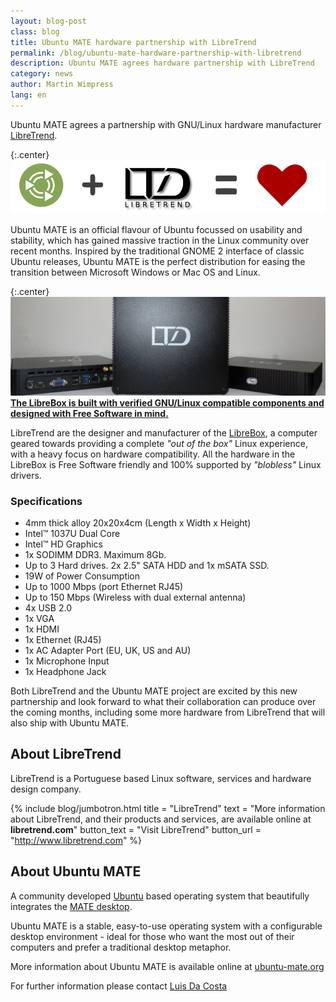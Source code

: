 ```yaml
---
layout: blog-post
class: blog
title: Ubuntu MATE hardware partnership with LibreTrend
permalink: /blog/ubuntu-mate-hardware-partnership-with-libretrend
description: Ubuntu MATE agrees hardware partnership with LibreTrend
category: news
author: Martin Wimpress
lang: en
---
```


Ubuntu MATE agrees a partnership with GNU/Linux hardware manufacturer [LibreTrend](http://www.libretrend.com/en/).

{:.center}
![Ubuntu MATE and LibreTrend](/images/blog/merch/libretrend/ubuntu-mate-libretrend.png)

Ubuntu MATE is an official flavour of Ubuntu focussed on usability and
stability, which has gained massive traction in the Linux community
over recent months. Inspired by the traditional GNOME 2 interface of
classic Ubuntu releases, Ubuntu MATE is the perfect distribution for
easing the transition between Microsoft Windows or Mac OS and Linux.

{:.center}
![LibreBox](/images/blog/merch/libretrend/librebox-topbanner.jpg)
**[The LibreBox is built with verified GNU/Linux compatible components and designed with Free Software in mind.](http://www.libretrend.com/en/store/librebox)**

LibreTrend are the designer and manufacturer of the [LibreBox](http://www.libretrend.com/en/hardware),
a computer geared towards providing a complete *"out of the box"* Linux
experience, with a heavy focus on hardware compatibility. All the hardware in
the LibreBox is Free Software friendly and 100% supported by *"blobless"* Linux drivers.


### Specifications

* 4mm thick alloy 20x20x4cm (Length x Width x Height)
* Intel™ 1037U Dual Core
* Intel™ HD Graphics
* 1x SODIMM DDR3. Maximum 8Gb.
* Up to 3 Hard drives. 2x 2.5" SATA HDD and 1x mSATA SSD.
* 19W of Power Consumption
* Up to 1000 Mbps (port Ethernet RJ45)
* Up to 150 Mbps (Wireless with dual external antenna)
* 4x USB 2.0</li>
* 1x VGA
* 1x HDMI
* 1x Ethernet (RJ45)
* 1x AC Adapter Port (EU, UK, US and AU)
* 1x Microphone Input
* 1x Headphone Jack

Both LibreTrend and the Ubuntu MATE project are excited by this new
partnership and look forward to what their collaboration can produce
over the coming months, including some more hardware from LibreTrend
that will also ship with Ubuntu MATE.

## About LibreTrend

LibreTrend is a Portuguese based Linux software, services and hardware design company.

{% include blog/jumbotron.html
    title = "LibreTrend"
    text = "More information about LibreTrend, and their products and services, are available online at **libretrend.com**"
    button_text = "Visit LibreTrend"
    button_url = "http://www.libretrend.com"
%}


## About Ubuntu MATE

A community developed [Ubuntu](http://www.ubuntu.com) based operating
system that beautifully integrates the [MATE desktop](http://mate-desktop.org).

Ubuntu MATE is a stable, easy-to-use operating system with a
configurable desktop environment - ideal for those who want the most
out of their computers and prefer a traditional desktop metaphor.

More information about Ubuntu MATE is available online at [ubuntu-mate.org](https://ubuntu-mate.org)

For further information please contact [Luis Da Costa](http://www.libretrend.com/en/contact)
